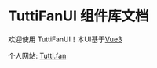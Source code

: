 # TuttiFanUI 组件库文档

欢迎使用 TuttiFanUI！本UI基于[Vue3](https://cn.vuejs.org)

个人网站: [Tutti.fan](https://tutti.fan)